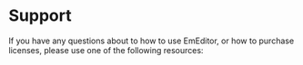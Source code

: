# Support

If you have any questions about to how to use EmEditor, or how to purchase
licenses, please use one of the following resources:

